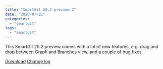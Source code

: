 ```yaml
---
title: "SmartGit 20.2 preview 2"
date: "2020-07-21"
categories: 
  - "smartgit"
tags: 
  - "smartgit"
---
```


This SmartGit 20.2 preview comes with a lot of new features, e.g. drag and drop between Graph and Branches view, and a couple of bug fixes.

[Download](http://www.syntevo.com/smartgit/preview) [Change log](http://www.syntevo.com/smartgit/changelog-eap.txt)
